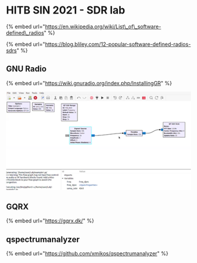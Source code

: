 # HITB SIN 2021 - SDR lab

{% embed url="https://en.wikipedia.org/wiki/List\_of\_software-defined\_radios" %}

{% embed url="https://blog.bliley.com/12-popular-software-defined-radios-sdrs" %}

## GNU Radio

{% embed url="https://wiki.gnuradio.org/index.php/InstallingGR" %}

![](../.gitbook/assets/image%20%286%29.png)

## GQRX

{% embed url="https://gqrx.dk/" %}

## qspectrumanalyzer

{% embed url="https://github.com/xmikos/qspectrumanalyzer" %}



